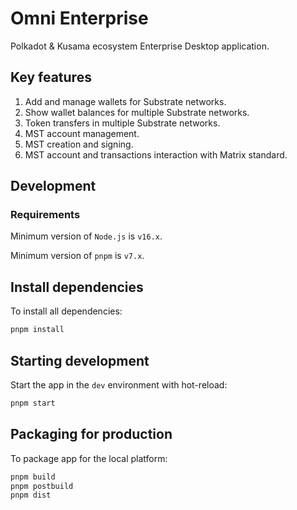 # Omni Enterprise

Polkadot & Kusama ecosystem Enterprise Desktop application.

## Key features

1. Add and manage wallets for Substrate networks.
2. Show wallet balances for multiple Substrate networks.
3. Token transfers in multiple Substrate networks.
4. MST account management.
5. MST creation and signing.
6. MST account and transactions interaction with Matrix standard.

## Development

### Requirements

Minimum version of `Node.js` is `v16.x`.

Minimum version of `pnpm` is `v7.x`.

## Install dependencies

To install all dependencies:

```bash
pnpm install
```

## Starting development

Start the app in the `dev` environment with hot-reload:

```bash
pnpm start
```

## Packaging for production

To package app for the local platform:

```bash
pnpm build
pnpm postbuild
pnpm dist
```
